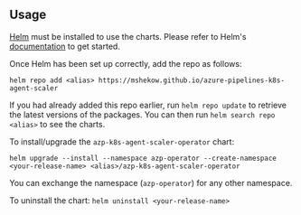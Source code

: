 ## Usage

[Helm](https://helm.sh) must be installed to use the charts.  Please refer to
Helm's [documentation](https://helm.sh/docs) to get started.

Once Helm has been set up correctly, add the repo as follows:

`helm repo add <alias> https://mshekow.github.io/azure-pipelines-k8s-agent-scaler`

If you had already added this repo earlier, run `helm repo update` to retrieve
the latest versions of the packages.  You can then run `helm search repo
<alias>` to see the charts.

To install/upgrade the `azp-k8s-agent-scaler-operator` chart:

`helm upgrade --install --namespace azp-operator --create-namespace <your-release-name> <alias>/azp-k8s-agent-scaler-operator`

You can exchange the namespace (`azp-operator`) for any other namespace.

To uninstall the chart: `helm uninstall <your-release-name>`
